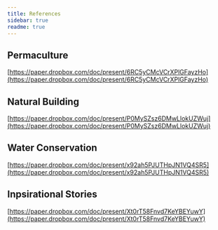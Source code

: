 ```yaml
---
title: References
sidebar: true
readme: true
---
```

<!-- 
<RecipeIndex/> -->

## Permaculture

[https://paper.dropbox.com/doc/present/6RC5yCMcVCrXPlGFayzHo](https://paper.dropbox.com/doc/present/6RC5yCMcVCrXPlGFayzHo)



## Natural Building

[https://paper.dropbox.com/doc/present/P0MySZsz6DMwLlokUZWuj](https://paper.dropbox.com/doc/present/P0MySZsz6DMwLlokUZWuj)



## Water Conservation

[https://paper.dropbox.com/doc/present/x92ah5PJUTHpJN1VQ4SR5](https://paper.dropbox.com/doc/present/x92ah5PJUTHpJN1VQ4SR5)



## Inpsirational Stories

[https://paper.dropbox.com/doc/present/Xt0rT58Fnvd7KeYBEYuwY](https://paper.dropbox.com/doc/present/Xt0rT58Fnvd7KeYBEYuwY)

